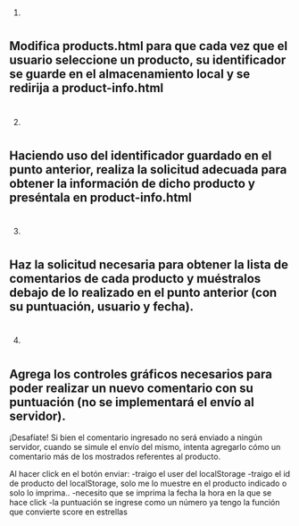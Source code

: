 1. # <!--esto ya lo hice en una entrega anterior-->
Modifica products.html para que cada vez que el usuario seleccione un producto, su identificador se guarde en el almacenamiento local y se redirija a product-info.html 
-----------------------------------------------------------------------------------------

2. # 
Haciendo uso del identificador guardado en el punto anterior, realiza la solicitud adecuada para obtener la información de dicho producto y preséntala en product-info.html
-------------------------------------------------------------------------------------

3. #
Haz la solicitud necesaria para obtener la lista de comentarios de cada producto y muéstralos debajo de lo realizado en el punto anterior (con su puntuación, usuario y fecha).
-------------------------------------------------------------------------------------

4. #
Agrega los controles gráficos necesarios para poder realizar un nuevo comentario con su puntuación (no se implementará el envío al servidor).
-------------------------------------------------------------------------------------

¡Desafíate!
Si bien el comentario ingresado no será enviado a ningún servidor, cuando se simule el envío del mismo, intenta agregarlo cómo un comentario más de los mostrados referentes al producto.

Al hacer click en el botón enviar:
-traigo el user del localStorage
-traigo el id de producto del localStorage, solo me lo muestre en el producto indicado o solo lo imprima..
-necesito que se imprima la fecha la hora en la que se hace click
-la puntuación se ingrese como un número ya tengo la función que convierte score en estrellas